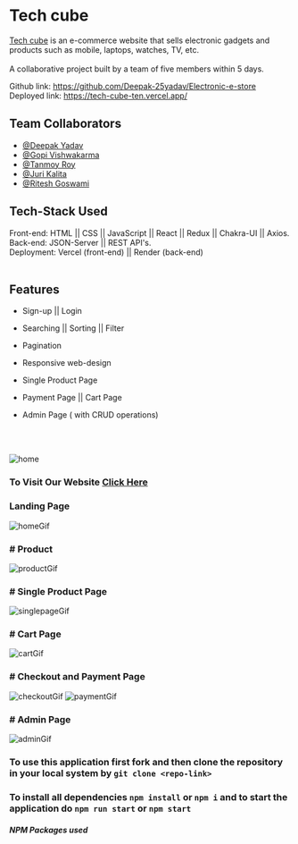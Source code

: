 # Tech cube

 [Tech cube](https://tech-cube-ergopivishwakarma.vercel.app/) is an e-commerce website that sells electronic gadgets and products such as mobile, laptops, watches, TV, etc. <br> <br>
A collaborative project built by a team of five members within 5 days. <br>

 Github link:  https://github.com/Deepak-25yadav/Electronic-e-store 
 <br>
 Deployed link:  https://tech-cube-ten.vercel.app/

## Team Collaborators
- [@Deepak Yadav](https://github.com/Deepak-25yadav)
- [@Gopi Vishwakarma](https://github.com/ErGopiVishwakarma)
- [@Tanmoy Roy](https://github.com/Tanmoy0151)
- [@Juri Kalita](https://github.com/jurikalita011)
- [@Ritesh Goswami](https://github.com/ritesh22201)
 

## Tech-Stack Used <br>
Front-end: HTML || CSS || JavaScript || React || Redux || Chakra-UI || Axios. <br>
Back-end: JSON-Server || REST API's. <br>
Deployment: Vercel (front-end) || Render (back-end) <br><br>

## Features

- Sign-up || Login
- Searching || Sorting || Filter
- Pagination
- Responsive web-design
- Single Product Page
- Payment Page || Cart Page
- Admin Page ( with CRUD operations)

  <br><br>

 

![home](https://user-images.githubusercontent.com/114371170/236990864-71b4be2a-881c-465a-a04e-65880c2a3b73.png)

### To Visit Our Website [Click Here](https://tech-cube-ten.vercel.app/)

### Landing Page

![homeGif](https://github.com/ErGopiVishwakarma/difficult-wire-2490/assets/114371170/42b989fd-eeba-4269-b6a1-2f8c3ff5bec5)

### # Product
![productGif](https://github.com/ErGopiVishwakarma/difficult-wire-2490/assets/114371170/59c07d15-3762-4f6d-af90-3761e58fcaec)

### # Single Product Page
![singlepageGif](https://github.com/ErGopiVishwakarma/difficult-wire-2490/assets/114371170/8910a164-fba6-4959-9920-079187f1b5fe)

### # Cart Page
![cartGif](https://github.com/ErGopiVishwakarma/difficult-wire-2490/assets/114371170/293c87d2-75f4-4917-afd2-c9647e6f6597)

### # Checkout and Payment Page
![checkoutGif](https://github.com/ErGopiVishwakarma/difficult-wire-2490/assets/114371170/5159c6f8-2cc2-4341-a8fe-4d575ae4eae7)
![paymentGif](https://github.com/ErGopiVishwakarma/difficult-wire-2490/assets/114371170/533129ee-656d-4bbd-9e18-85bc8d130de5)


### # Admin Page
![adminGif](https://github.com/ErGopiVishwakarma/difficult-wire-2490/assets/114371170/dfec19da-93b0-492a-bb59-134b9f7c7bd1)

### To use this application first fork and then clone the repository in your local system by `git clone <repo-link>`
### To install all dependencies `npm install` or `npm i` and to start the application do `npm run start` or `npm start`
##### NPM Packages used
```

```

